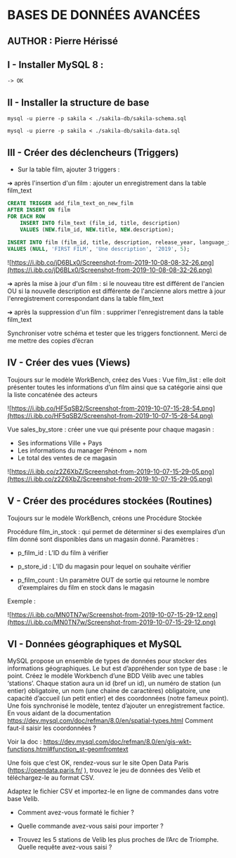 # BASES DE DONNÉES AVANCÉES

## AUTHOR : Pierre Hérissé


## I - Installer MySQL 8 :
	-> OK


## II - Installer la structure de base
```console
mysql -u pierre -p sakila < ./sakila-db/sakila-schema.sql
```

```console
mysql -u pierre -p sakila < ./sakila-db/sakila-data.sql
```


## III - Créer des déclencheurs (Triggers)


- Sur la table film, ajouter 3 triggers :

➔ après l'insertion d'un film : ajouter un enregistrement dans la table film_text
```SQL
CREATE TRIGGER add_film_text_on_new_film 
AFTER INSERT ON film 
FOR EACH ROW
	INSERT INTO film_text (film_id, title, description)
	VALUES (NEW.film_id, NEW.title, NEW.description);
	
INSERT INTO film (film_id, title, description, release_year, language_id)
VALUES (NULL, 'FIRST FILM', 'Une description', '2019', 5);
```

![https://i.ibb.co/jD6BLx0/Screenshot-from-2019-10-08-08-32-26.png](https://i.ibb.co/jD6BLx0/Screenshot-from-2019-10-08-08-32-26.png)

➔ après la mise à jour d'un film : si le nouveau titre est différent de l'ancien OU
si la nouvelle description est différente de l'ancienne alors mettre à jour
l'enregistrement correspondant dans la table film_text

➔ après la suppression d'un film : supprimer l'enregistrement dans la table
film_text

Synchroniser votre schéma et tester que les triggers fonctionnent. Merci de me
mettre des copies d’écran


## IV - Créer des vues (Views)

Toujours sur le modèle WorkBench, créez des Vues :
Vue film_list : elle doit présenter toutes les informations d’un film ainsi que sa
catégorie ainsi que la liste concaténée des acteurs

![https://i.ibb.co/HF5qSB2/Screenshot-from-2019-10-07-15-28-54.png](https://i.ibb.co/HF5qSB2/Screenshot-from-2019-10-07-15-28-54.png)

Vue sales_by_store : créer une vue qui présente pour chaque magasin :
- Ses informations Ville + Pays
- Les informations du manager Prénom + nom
- Le total des ventes de ce magasin

![https://i.ibb.co/z2Z6XbZ/Screenshot-from-2019-10-07-15-29-05.png](https://i.ibb.co/z2Z6XbZ/Screenshot-from-2019-10-07-15-29-05.png)


## V - Créer des procédures stockées (Routines)

Toujours sur le modèle WorkBench, créons une Procédure Stockée

Procédure film_in_stock : qui permet de déterminer si des exemplaires d’un film
donné sont disponibles dans un magasin donné.
Paramètres :
- p_film_id : L’ID du film à vérifier

- p_store_id : L’ID du magasin pour lequel on souhaite vérifier

- p_film_count : Un paramètre OUT de sortie qui retourne le nombre d’exemplaires 
du film en stock dans le magasin

Exemple :

![https://i.ibb.co/MN0TN7w/Screenshot-from-2019-10-07-15-29-12.png](https://i.ibb.co/MN0TN7w/Screenshot-from-2019-10-07-15-29-12.png)

## VI - Données géographiques et MySQL

MySQL propose un ensemble de types de données pour stocker des informations
géographiques.
Le but est d’appréhender son type de base : le point.
Créez le modèle Workbench d’une BDD Vélib avec une tables ‘stations’. Chaque
station aura un id (bref un id), un numéro de station (un entier) obligatoire, un nom
(une chaine de caractères) obligatoire, une capacité d’accueil (un petit entier) et des
coordonnées (notre fameux point).
Une fois synchronisé le modèle, tentez d’ajouter un enregistrement factice. En vous
aidant de la documentation
https://dev.mysql.com/doc/refman/8.0/en/spatial-types.html
Comment faut-il saisir les coordonnées ?

Voir la doc : https://dev.mysql.com/doc/refman/8.0/en/gis-wkt-functions.html#function_st-geomfromtext

Une fois que c’est OK, rendez-vous sur le site Open Data Paris (https://opendata.paris.fr/ ), trouvez le jeu de données des Velib et téléchargez-le au format CSV.

Adaptez le fichier CSV et importez-le en ligne de commandes dans votre base Velib.

- Comment avez-vous formaté le fichier ?

- Quelle commande avez-vous saisi pour importer ?

- Trouvez les 5 stations de Velib les plus proches de l’Arc de Triomphe. Quelle requête avez-vous saisi ?
